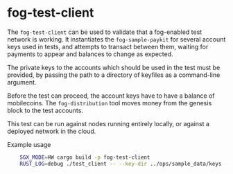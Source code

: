 # fog-test-client

The `fog-test-client` can be used to validate that a fog-enabled test network
is working. It instantiates the `fog-sample-paykit` for several account keys
used in tests, and attempts to transact between them, waiting for payments to
appear and balances to change as expected.

The private keys to the accounts which should be used in the test must be provided,
by passing the path to a directory of keyfiles as a command-line argument.

Before the test can proceed, the account keys have to have a balance of mobilecoins.
The `fog-distribution` tool moves money from the genesis block to the test accounts.

This test can be run against nodes running entirely locally, or against a deployed
network in the cloud.

Example usage

``` bash
    SGX_MODE=HW cargo build -p fog-test-client
    RUST_LOG=debug ./test_client -- --key-dir ../ops/sample_data/keys --consensus mc://node1.alpha.mobilecoin.com/ --num-clients 2 --num-transactions 1 --consensus-wait 300 --transfer-amount 20 --fog-view-override fog-view.alpha.mobilecoin.com --fog-ledger fog-ledger.alpha.mobilecoin.com
```
